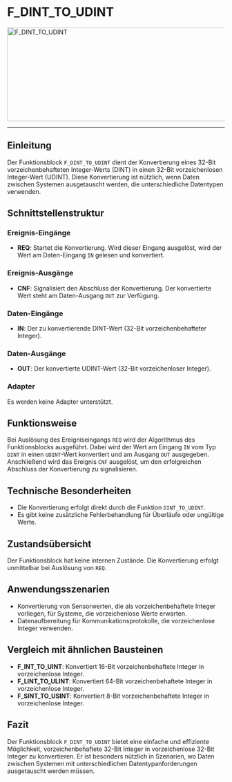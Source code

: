 # F_DINT_TO_UDINT

<img width="1454" height="217" alt="F_DINT_TO_UDINT" src="https://github.com/user-attachments/assets/1f958f49-ab73-4ac0-a2dd-fd1379a3cc6e" />

* * * * * * * * * *
## Einleitung
Der Funktionsblock `F_DINT_TO_UDINT` dient der Konvertierung eines 32-Bit vorzeichenbehafteten Integer-Werts (DINT) in einen 32-Bit vorzeichenlosen Integer-Wert (UDINT). Diese Konvertierung ist nützlich, wenn Daten zwischen Systemen ausgetauscht werden, die unterschiedliche Datentypen verwenden.

## Schnittstellenstruktur

### **Ereignis-Eingänge**
- **REQ**: Startet die Konvertierung. Wird dieser Eingang ausgelöst, wird der Wert am Daten-Eingang `IN` gelesen und konvertiert.

### **Ereignis-Ausgänge**
- **CNF**: Signalisiert den Abschluss der Konvertierung. Der konvertierte Wert steht am Daten-Ausgang `OUT` zur Verfügung.

### **Daten-Eingänge**
- **IN**: Der zu konvertierende DINT-Wert (32-Bit vorzeichenbehafteter Integer).

### **Daten-Ausgänge**
- **OUT**: Der konvertierte UDINT-Wert (32-Bit vorzeichenloser Integer).

### **Adapter**
Es werden keine Adapter unterstützt.

## Funktionsweise
Bei Auslösung des Ereigniseingangs `REQ` wird der Algorithmus des Funktionsblocks ausgeführt. Dabei wird der Wert am Eingang `IN` vom Typ `DINT` in einen `UDINT`-Wert konvertiert und am Ausgang `OUT` ausgegeben. Anschließend wird das Ereignis `CNF` ausgelöst, um den erfolgreichen Abschluss der Konvertierung zu signalisieren.

## Technische Besonderheiten
- Die Konvertierung erfolgt direkt durch die Funktion `DINT_TO_UDINT`.
- Es gibt keine zusätzliche Fehlerbehandlung für Überläufe oder ungültige Werte.

## Zustandsübersicht
Der Funktionsblock hat keine internen Zustände. Die Konvertierung erfolgt unmittelbar bei Auslösung von `REQ`.

## Anwendungsszenarien
- Konvertierung von Sensorwerten, die als vorzeichenbehaftete Integer vorliegen, für Systeme, die vorzeichenlose Werte erwarten.
- Datenaufbereitung für Kommunikationsprotokolle, die vorzeichenlose Integer verwenden.

## Vergleich mit ähnlichen Bausteinen
- **F_INT_TO_UINT**: Konvertiert 16-Bit vorzeichenbehaftete Integer in vorzeichenlose Integer.
- **F_LINT_TO_ULINT**: Konvertiert 64-Bit vorzeichenbehaftete Integer in vorzeichenlose Integer.
- **F_SINT_TO_USINT**: Konvertiert 8-Bit vorzeichenbehaftete Integer in vorzeichenlose Integer.

## Fazit
Der Funktionsblock `F_DINT_TO_UDINT` bietet eine einfache und effiziente Möglichkeit, vorzeichenbehaftete 32-Bit Integer in vorzeichenlose 32-Bit Integer zu konvertieren. Er ist besonders nützlich in Szenarien, wo Daten zwischen Systemen mit unterschiedlichen Datentypanforderungen ausgetauscht werden müssen.
